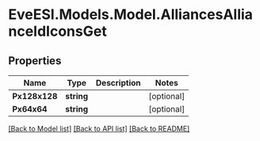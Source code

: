 # EveESI.Models.Model.AlliancesAllianceIdIconsGet

## Properties

Name | Type | Description | Notes
------------ | ------------- | ------------- | -------------
**Px128x128** | **string** |  | [optional] 
**Px64x64** | **string** |  | [optional] 

[[Back to Model list]](../README.md#documentation-for-models) [[Back to API list]](../README.md#documentation-for-api-endpoints) [[Back to README]](../README.md)


